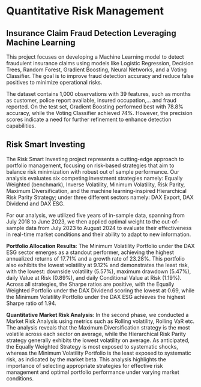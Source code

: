 # Quantitative Risk Management
## Insurance Claim Fraud Detection Leveraging Machine Learning

This project focuses on developing a Machine Learning model to detect fraudulent insurance claims using models like Logistic Regression, Decision Trees, Random Forest, Gradient Boosting, Neural Networks, and a Voting Classifier. The goal is to improve fraud detection accuracy and reduce false positives to minimize operational risks.

The dataset contains 1,000 observations with 39 features, such as months as customer, police report available, insured occupation,... and fraud reported. On the test set, Gradient Boosting performed best with 78.8% accuracy, while the Voting Classifier achieved 74%. However, the precision scores indicate a need for further refinement to enhance detection capabilities.

## Risk Smart Investing

The Risk Smart Investing project represents a cutting-edge approach to portfolio management, focusing on risk-based strategies that aim to balance risk minimization with robust out of sample performance. Our analysis evaluates six competing investment strategies namely: Equally Weighted (benchmark), Inverse Volatility, Minimum Volatility, Risk Parity, Maximum Diversification, and the machine learning-inspired Hierarchical Risk Parity Strategy; under three different sectors namely: DAX Export, DAX Dividend and DAX ESG.  

For our analysis, we utilized five years of in-sample data, spanning from July 2018 to June 2023, we then applied optimal weight to the out-of-sample data from July 2023 to August 2024 to evaluate their effectiveness in real-time market conditions and their ability to adapt to new information.

**Portfolio Allocation Results**: The Minimum Volatility Portfolio under the DAX ESG sector emerges as a standout performer, achieving the highest annualized returns of 17.71% and a growth rate of 23.28%. This portfolio also exhibits the lowest volatility at 9.12% and demonstrates the least risk, with the lowest: downside volatility (5.57%), maximum drawdown (5.47%), daily Value at Risk (0.89%), and daily Conditional Value at Risk (1.19%). Across all strategies, the Sharpe ratios are positive, with the Equally Weighted Portfolio under the DAX Dividend scoring the lowest at 0.69, while the Minimum Volatility Portfolio under the DAX ESG achieves the highest Sharpe ratio of 1.94.

**Quantitative Market Risk Analysis**: In the second phase, we conducted a Market Risk Analysis using metrics such as  Rolling volatility, Rolling VaR etc. The analysis reveals that the Maximum Diversification strategy is the most volatile across each sector on average, while the Hierarchical Risk Parity strategy generally exhibits the lowest  volatility on average. As anticipated, the Equally Weighted Strategy is most exposed to systematic shocks, whereas the Minimum Volatility Portfolio is the least exposed to systematic risk, as indicated by the market beta. This analysis highlights the importance of selecting appropriate strategies for effective risk management and optimal portfolio performance under varying market conditions.

